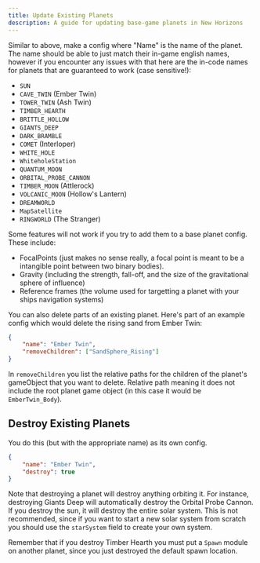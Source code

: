 ```yaml
---
title: Update Existing Planets
description: A guide for updating base-game planets in New Horizons
---
```


Similar to above, make a config where "Name" is the name of the planet. The name should be able to just match their in-game english names, however if you encounter any issues with that here are the in-code names for planets that are guaranteed to work (case sensitive!):

- `SUN`
- `CAVE_TWIN` (Ember Twin)
- `TOWER_TWIN` (Ash Twin)
- `TIMBER_HEARTH`
- `BRITTLE_HOLLOW`
- `GIANTS_DEEP`
- `DARK_BRAMBLE`
- `COMET` (Interloper)
- `WHITE_HOLE`
- `WhiteholeStation`
- `QUANTUM_MOON`
- `ORBITAL_PROBE_CANNON`
- `TIMBER_MOON` (Attlerock)
- `VOLCANIC_MOON` (Hollow's Lantern)
- `DREAMWORLD`
- `MapSatellite`
- `RINGWORLD` (The Stranger)

Some features will not work if you try to add them to a base planet config. These include:

- FocalPoints (just makes no sense really, a focal point is meant to be a intangible point between two binary bodies).
- Gravity (including the strength, fall-off, and the size of the gravitational sphere of influence)
- Reference frames (the volume used for targetting a planet with your ships navigation systems)

You can also delete parts of an existing planet. Here's part of an example config which would delete the rising sand from Ember Twin:

```json title="EmberTwin.json"
{
    "name": "Ember Twin",
    "removeChildren": ["SandSphere_Rising"]
}
```

In `removeChildren` you list the relative paths for the children of the planet's gameObject that you want to delete. Relative path meaning it does not include the root planet game object (in this case it would be `EmberTwin_Body`).

## Destroy Existing Planets

You do this (but with the appropriate name) as its own config.

```json title="EmberTwin.json"
{
    "name": "Ember Twin",
    "destroy": true
}
```

Note that destroying a planet will destroy anything orbiting it. For instance, destroying Giants Deep will automatically destroy the Orbital Probe Cannon. If you destroy the sun, it will destroy the entire solar system. This is not recommended, since if you want to start a new solar system from scratch you should use the `starSystem` field to create your own system.

Remember that if you destroy Timber Hearth you must put a `Spawn` module on another planet, since you just destroyed the default spawn location.
